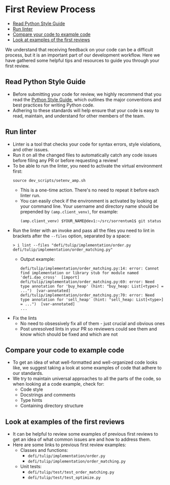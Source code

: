 # First Review Process

<!--ts-->
  * [Read Python Style Guide](#read-python-style-guide)
  * [Run linter](#run-linter)
  * [Compare your code to example code](#compare-your-code-to-example-code)
  * [Look at examples of the first reviews](#look-at-examples-of-the-first-reviews)

<!--te-->

We understand that receiving feedback on your code can be a difficult process,
but it is an important part of our development workflow. Here we have gathered
some helpful tips and resources to guide you through your first review.

## Read Python Style Guide

- Before submitting your code for review, we highly recommend that you read the
  [Python Style Guide](https://github.com/sorrentum/sorrentum/blob/master/docs/Coding_Style_Guide.md),
  which outlines the major conventions and best practices for writing Python code.
- Adhering to these standards will help ensure that your code is easy to read,
  maintain, and understand for other members of the team.

## Run linter

- Linter is a tool that checks your code for syntax errors, style violations,
  and other issues.
- Run it on all the changed files to automatically catch any code issues before
  filing any PR or before requesting a review!
- To be able to run the linter, you need to activate the virtual environment
  first:
  ```
  source dev_scripts/setenv_amp.sh
  ```
  - This is a one-time action. There's no need to repeat it before each linter
    run.
  - You can easily check if the environment is activated by looking at your
    command line. Your username and directory name should be prepended by
    `(amp.client_venv)`, for example:
    ```
    (amp.client_venv) $YOUR_NAME@dev1:~/src/sorrentum1$ git status
    ```
- Run the linter with an invoke and pass all the files you need to lint in
  brackets after the `--files` option, separated by a space:
  ```
  > i lint --files "defi/tulip/implementation/order.py defi/tulip/implementation/order_matching.py"
  ```
  - Output example:
    ```
    defi/tulip/implementation/order_matching.py:14: error: Cannot find implementation or library stub for module named 'defi.dao_cross'  [import]
    defi/tulip/implementation/order_matching.py:69: error: Need type annotation for 'buy_heap' (hint: "buy_heap: List[<type>] = ...")  [var-annotated]
    defi/tulip/implementation/order_matching.py:70: error: Need type annotation for 'sell_heap' (hint: "sell_heap: List[<type>] = ...")  [var-annotated]
    ...
    ```
- Fix the lints
  - No need to obsessively fix all of them - just crucial and obvious ones
  - Post unresolved lints in your PR so reviewers could see them and know which
    should be fixed and which are not

## Compare your code to example code

- To get an idea of what well-formatted and well-organized code looks like, we
  suggest taking a look at some examples of code that adhere to our standards.
- We try to maintain universal approaches to all the parts of the code, so when
  looking at a code example, check for:
  - Code style
  - Docstrings and comments
  - Type hints
  - Containing directory structure

## Look at examples of the first reviews

- It can be helpful to review some examples of previous first reviews to get an
  idea of what common issues are and how to address them.
- Here are some links to previous first review examples:
  - Classes and functions:
    - `defi/tulip/implementation/order.py`
    - `defi/tulip/implementation/order_matching.py`
  - Unit tests:
    - `defi/tulip/test/test_order_matching.py`
    - `defi/tulip/test/test_optimize.py`
